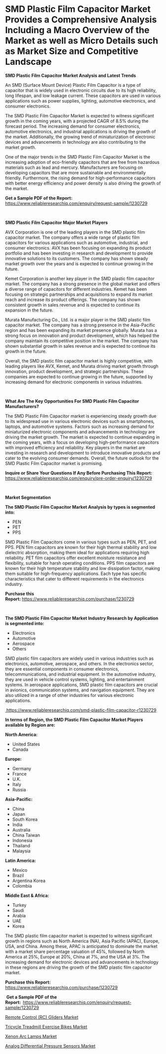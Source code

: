<p><h1>SMD Plastic Film Capacitor Market Provides a Comprehensive Analysis Including a Macro Overview of the Market as well as Micro Details such as Market Size and Competitive Landscape</h1></p><p><strong>SMD Plastic Film Capacitor Market Analysis and Latest Trends</strong></p>
<p><p>An SMD (Surface Mount Device) Plastic Film Capacitor is a type of capacitor that is widely used in electronic circuits due to its high reliability, long lifespan, and low leakage current. These capacitors are used in various applications such as power supplies, lighting, automotive electronics, and consumer electronics.</p><p>The SMD Plastic Film Capacitor Market is expected to witness significant growth in the coming years, with a projected CAGR of 8.5% during the forecast period. The increasing demand for consumer electronics, automotive electronics, and industrial applications is driving the growth of the market. Additionally, the growing trend of miniaturization of electronic devices and advancements in technology are also contributing to the market growth.</p><p>One of the major trends in the SMD Plastic Film Capacitor Market is the increasing adoption of eco-friendly capacitors that are free from hazardous materials such as lead and mercury. Manufacturers are focusing on developing capacitors that are more sustainable and environmentally friendly. Furthermore, the rising demand for high-performance capacitors with better energy efficiency and power density is also driving the growth of the market.</p></p>
<p><strong>Get a Sample PDF of the Report:&nbsp;</strong> <a href="https://www.reliableresearchiq.com/enquiry/request-sample/1230729">https://www.reliableresearchiq.com/enquiry/request-sample/1230729</a></p>
<p>&nbsp;</p>
<p><strong>SMD Plastic Film Capacitor Major Market Players</strong></p>
<p><p>AVX Corporation is one of the leading players in the SMD plastic film capacitor market. The company offers a wide range of plastic film capacitors for various applications such as automotive, industrial, and consumer electronics. AVX has been focusing on expanding its product portfolio and has been investing in research and development to provide innovative solutions to its customers. The company has shown steady market growth over the years and is expected to continue growing in the future.</p><p>Kemet Corporation is another key player in the SMD plastic film capacitor market. The company has a strong presence in the global market and offers a diverse range of capacitors for different industries. Kemet has been focusing on strategic partnerships and acquisitions to expand its market reach and increase its product offerings. The company has shown consistent growth in sales revenue and is expected to continue its expansion in the future.</p><p>Murata Manufacturing Co., Ltd. is a major player in the SMD plastic film capacitor market. The company has a strong presence in the Asia-Pacific region and has been expanding its market presence globally. Murata has a strong focus on innovation and product development, which has helped the company maintain its competitive position in the market. The company has shown substantial growth in sales revenue and is expected to continue its growth in the future.</p><p>Overall, the SMD plastic film capacitor market is highly competitive, with leading players like AVX, Kemet, and Murata driving market growth through innovation, product development, and strategic partnerships. These companies are expected to continue growing in the future, supported by increasing demand for electronic components in various industries.</p></p>
<p>&nbsp;</p>
<p><strong>What Are The Key Opportunities For SMD Plastic Film Capacitor Manufacturers?</strong></p>
<p><p>The SMD Plastic Film Capacitor market is experiencing steady growth due to its widespread use in various electronic devices such as smartphones, laptops, and automotive systems. Factors such as increasing demand for miniaturized electronic components and advancements in technology are driving the market growth. The market is expected to continue expanding in the coming years, with a focus on developing high-performance capacitors with improved efficiency and reliability. Key players in the market are investing in research and development to introduce innovative products and cater to the evolving consumer demands. Overall, the future outlook for the SMD Plastic Film Capacitor market is promising.</p></p>
<p><strong>Inquire or Share Your Questions If Any Before Purchasing This Report:</strong> <a href="https://www.reliableresearchiq.com/enquiry/pre-order-enquiry/1230729">https://www.reliableresearchiq.com/enquiry/pre-order-enquiry/1230729</a></p>
<p>&nbsp;</p>
<p><strong>Market Segmentation</strong></p>
<p><strong>The SMD Plastic Film Capacitor Market Analysis by types is segmented into:</strong></p>
<p><ul><li>PEN</li><li>PET</li><li>PPS</li></ul></p>
<p><p>SMD Plastic Film Capacitors come in various types such as PEN, PET, and PPS. PEN film capacitors are known for their high thermal stability and low dielectric absorption, making them ideal for applications requiring high reliability. PET film capacitors offer excellent moisture resistance and flexibility, suitable for harsh operating conditions. PPS film capacitors are known for their high temperature stability and low dissipation factor, making them suitable for high-frequency applications. Each type has specific characteristics that cater to different requirements in the electronics industry.</p></p>
<p><strong>Purchase this Report:&nbsp;</strong><a href="https://www.reliableresearchiq.com/purchase/1230729">https://www.reliableresearchiq.com/purchase/1230729</a></p>
<p>&nbsp;</p>
<p><strong>The SMD Plastic Film Capacitor Market Industry Research by Application is segmented into:</strong></p>
<p><ul><li>Electronics</li><li>Automotive</li><li>Aerospace</li><li>Others</li></ul></p>
<p><p>SMD plastic film capacitors are widely used in various industries such as electronics, automotive, aerospace, and others. In the electronics sector, they are essential components in consumer electronics, telecommunications, and industrial equipment. In the automotive industry, they are used in vehicle control systems, lighting, and entertainment systems. In aerospace applications, SMD plastic film capacitors are crucial in avionics, communication systems, and navigation equipment. They are also utilized in a range of other industries for various electronic applications.</p></p>
<p><a href="https://www.reliableresearchiq.com/smd-plastic-film-capacitor-r1230729">&nbsp;https://www.reliableresearchiq.com/smd-plastic-film-capacitor-r1230729</a></p>
<p><strong>In terms of Region, the SMD Plastic Film Capacitor Market Players available by Region are:</strong></p>
<p>
    <p> <strong> North America: </strong>
        <ul>
            <li>United States</li>
            <li>Canada</li>
        </ul>
        </p> 
    <p> <strong> Europe: </strong>
        <ul>
            <li>Germany</li>
            <li>France</li>
            <li>U.K.</li>
            <li>Italy</li>
            <li>Russia</li>
        </ul>
        </p> 
    <p> <strong> Asia-Pacific: </strong>
        <ul>
            <li>China</li>
            <li>Japan</li>
            <li>South Korea</li>
            <li>India</li>
            <li>Australia</li>
            <li>China Taiwan</li>
            <li>Indonesia</li>
            <li>Thailand</li>
            <li>Malaysia</li>
        </ul>
        </p> 
    <p> <strong> Latin America: </strong>
        <ul>
            <li>Mexico</li>
            <li>Brazil</li>
            <li>Argentina Korea</li>
            <li>Colombia</li>
        </ul>
        </p> 
    <p> <strong> Middle East & Africa: </strong>
        <ul>
            <li>Turkey</li>
            <li>Saudi</li>
            <li>Arabia</li>
            <li>UAE</li>
            <li>Korea</li>
        </ul>
    </p>
    </p>
<p><p>The SMD plastic film capacitor market is expected to witness significant growth in regions such as North America (NA), Asia Pacific (APAC), Europe, USA, and China. Among these, APAC is anticipated to dominate the market with a market share percentage valuation of 45%, followed by North America at 25%, Europe at 20%, China at 7%, and the USA at 3%. The increasing demand for electronic devices and advancements in technology in these regions are driving the growth of the SMD plastic film capacitor market.</p></p>
<p><strong>Purchase this Report: </strong><a href="https://www.reliableresearchiq.com/purchase/1230729">https://www.reliableresearchiq.com/purchase/1230729</a></p>
<p>&nbsp;<strong>Get a Sample PDF of the Report:&nbsp;&nbsp;</strong><a href="https://www.reliableresearchiq.com/enquiry/request-sample/1230729">https://www.reliableresearchiq.com/enquiry/request-sample/1230729</a></p>
<p><strong></strong></p>
<p><p><a href="https://github.com/GaryrankliznmwoXff/Market-Research-Report-List-1/blob/main/remote-control-rc-gliders-market.md">Remote Control (RC) Gliders Market</a></p><p><a href="https://github.com/polesdua1/Market-Research-Report-List-1/blob/main/tricycle-treadmill-exercise-bikes-market.md">Tricycle Treadmill Exercise Bikes Market</a></p><p><a href="https://medium.com/@colin.dunca43545/global-xenon-arc-lamps-market-focus-on-product-type-continuous-output-xenon-short-arc-ee94fea91a60">Xenon Arc Lamps Market</a></p><p><a href="https://medium.com/@joanne.harris67856/analog-differential-pressure-sensors-industry-analysis-report-its-market-size-share-trends-by-3d3f9d735612">Analog Differential Pressure Sensors Market</a></p></p>